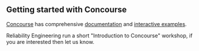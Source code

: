 ## Getting started with Concourse

[Concourse](https://concourse-ci.org) has comprehensive
[documentation](https://concourse-ci.org/docs.html) and [interactive
examples](https://concourse-ci.org/examples.html).

Reliability Engineering run a short "Introduction to Concourse" workshop,
if you are interested then let us know.
